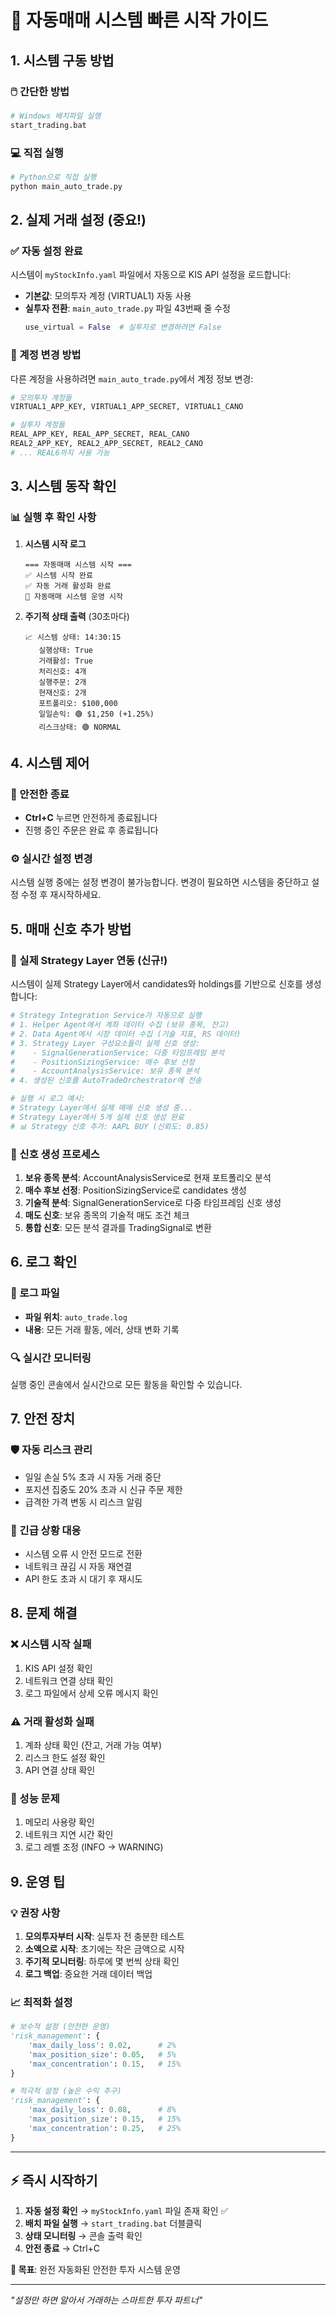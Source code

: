 # 🚀 자동매매 시스템 빠른 시작 가이드

## 1. 시스템 구동 방법

### 🖱️ 간단한 방법
```bash
# Windows 배치파일 실행
start_trading.bat
```

### 💻 직접 실행
```bash
# Python으로 직접 실행
python main_auto_trade.py
```

## 2. 실제 거래 설정 (중요!)

### ✅ 자동 설정 완료

시스템이 `myStockInfo.yaml` 파일에서 자동으로 KIS API 설정을 로드합니다:

- **기본값**: 모의투자 계정 (VIRTUAL1) 자동 사용
- **실투자 전환**: `main_auto_trade.py` 파일 43번째 줄 수정
  ```python
  use_virtual = False  # 실투자로 변경하려면 False
  ```

### 🔧 계정 변경 방법

다른 계정을 사용하려면 `main_auto_trade.py`에서 계정 정보 변경:
```python
# 모의투자 계정들
VIRTUAL1_APP_KEY, VIRTUAL1_APP_SECRET, VIRTUAL1_CANO

# 실투자 계정들
REAL_APP_KEY, REAL_APP_SECRET, REAL_CANO
REAL2_APP_KEY, REAL2_APP_SECRET, REAL2_CANO
# ... REAL6까지 사용 가능
```

## 3. 시스템 동작 확인

### 📊 실행 후 확인 사항

1. **시스템 시작 로그**
   ```
   === 자동매매 시스템 시작 ===
   ✅ 시스템 시작 완료
   ✅ 자동 거래 활성화 완료
   🚀 자동매매 시스템 운영 시작
   ```

2. **주기적 상태 출력** (30초마다)
   ```
   📈 시스템 상태: 14:30:15
      실행상태: True
      거래활성: True
      처리신호: 4개
      실행주문: 2개
      현재신호: 2개
      포트폴리오: $100,000
      일일손익: 🟢 $1,250 (+1.25%)
      리스크상태: 🟢 NORMAL
   ```

## 4. 시스템 제어

### 🛑 안전한 종료
- **Ctrl+C** 누르면 안전하게 종료됩니다
- 진행 중인 주문은 완료 후 종료됩니다

### ⚙️ 실시간 설정 변경
시스템 실행 중에는 설정 변경이 불가능합니다.
변경이 필요하면 시스템을 중단하고 설정 수정 후 재시작하세요.

## 5. 매매 신호 추가 방법

### 🤖 실제 Strategy Layer 연동 (신규!)

시스템이 실제 Strategy Layer에서 candidates와 holdings를 기반으로 신호를 생성합니다:

```python
# Strategy Integration Service가 자동으로 실행
# 1. Helper Agent에서 계좌 데이터 수집 (보유 종목, 잔고)
# 2. Data Agent에서 시장 데이터 수집 (기술 지표, RS 데이터)
# 3. Strategy Layer 구성요소들이 실제 신호 생성:
#    - SignalGenerationService: 다중 타임프레임 분석
#    - PositionSizingService: 매수 후보 선정
#    - AccountAnalysisService: 보유 종목 분석
# 4. 생성된 신호를 AutoTradeOrchestrator에 전송

# 실행 시 로그 예시:
# Strategy Layer에서 실제 매매 신호 생성 중...
# Strategy Layer에서 5개 실제 신호 생성 완료
# 📊 Strategy 신호 추가: AAPL BUY (신뢰도: 0.85)
```

### 🔄 신호 생성 프로세스

1. **보유 종목 분석**: AccountAnalysisService로 현재 포트폴리오 분석
2. **매수 후보 선정**: PositionSizingService로 candidates 생성
3. **기술적 분석**: SignalGenerationService로 다중 타임프레임 신호 생성
4. **매도 신호**: 보유 종목의 기술적 매도 조건 체크
5. **통합 신호**: 모든 분석 결과를 TradingSignal로 변환

## 6. 로그 확인

### 📜 로그 파일
- **파일 위치**: `auto_trade.log`
- **내용**: 모든 거래 활동, 에러, 상태 변화 기록

### 🔍 실시간 모니터링
실행 중인 콘솔에서 실시간으로 모든 활동을 확인할 수 있습니다.

## 7. 안전 장치

### 🛡️ 자동 리스크 관리
- 일일 손실 5% 초과 시 자동 거래 중단
- 포지션 집중도 20% 초과 시 신규 주문 제한
- 급격한 가격 변동 시 리스크 알림

### 🚨 긴급 상황 대응
- 시스템 오류 시 안전 모드로 전환
- 네트워크 끊김 시 자동 재연결
- API 한도 초과 시 대기 후 재시도

## 8. 문제 해결

### ❌ 시스템 시작 실패
1. KIS API 설정 확인
2. 네트워크 연결 상태 확인
3. 로그 파일에서 상세 오류 메시지 확인

### ⚠️ 거래 활성화 실패
1. 계좌 상태 확인 (잔고, 거래 가능 여부)
2. 리스크 한도 설정 확인
3. API 연결 상태 확인

### 🔧 성능 문제
1. 메모리 사용량 확인
2. 네트워크 지연 시간 확인
3. 로그 레벨 조정 (INFO → WARNING)

## 9. 운영 팁

### 💡 권장 사항
1. **모의투자부터 시작**: 실투자 전 충분한 테스트
2. **소액으로 시작**: 초기에는 작은 금액으로 시작
3. **주기적 모니터링**: 하루에 몇 번씩 상태 확인
4. **로그 백업**: 중요한 거래 데이터 백업

### 📈 최적화 설정
```python
# 보수적 설정 (안전한 운영)
'risk_management': {
    'max_daily_loss': 0.02,      # 2%
    'max_position_size': 0.05,   # 5%
    'max_concentration': 0.15,   # 15%
}

# 적극적 설정 (높은 수익 추구)
'risk_management': {
    'max_daily_loss': 0.08,      # 8%
    'max_position_size': 0.15,   # 15%
    'max_concentration': 0.25,   # 25%
}
```

---

## ⚡ 즉시 시작하기

1. **자동 설정 확인** → `myStockInfo.yaml` 파일 존재 확인 ✅
2. **배치 파일 실행** → `start_trading.bat` 더블클릭
3. **상태 모니터링** → 콘솔 출력 확인
4. **안전 종료** → Ctrl+C

**🎯 목표**: 완전 자동화된 안전한 투자 시스템 운영

---

*"설정만 하면 알아서 거래하는 스마트한 투자 파트너"*